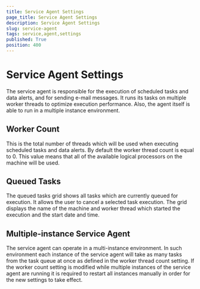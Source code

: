 ```yaml
---
title: Service Agent Settings
page_title: Service Agent Settings
description: Service Agent Settings
slug: service-agent
tags: service,agent,settings
published: True
position: 400
---
```


# Service Agent Settings

The service agent is responsible for the execution of scheduled tasks and data alerts, and for sending e-mail messages. It runs its tasks on multiple worker threads to optimize execution performance. Also, the agent itself is able to run in a multiple instance environment.

## Worker Count

This is the total number of threads which will be used when executing scheduled tasks and data alerts. By default the worker thread count is equal to 0. This value means that all of the available logical processors on the machine will be used.

## Queued Tasks

The queued tasks grid shows all tasks which are currently queued for execution. It allows the user to cancel a selected task execution. The grid displays the name of the machine and worker thread which started the execution and the start date and time.

## Multiple-instance Service Agent

The service agent can operate in a multi-instance environment. In such environment each instance of the service agent will take as many tasks from the task queue at once as defined in the worker thread count setting. If the worker count setting is modified while multiple instances of the service agent are running it is required to restart all instances manually in order for the new settings to take effect.
